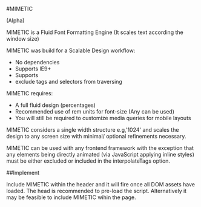 #MIMETIC

(Alpha)

MIMETIC is a Fluid Font Formatting Engine (It scales text according the window size)

MIMETIC was build for a Scalable Design workflow:

- No dependencies
- Supports IE9+ 
- Supports 
- exclude tags and selectors from traversing


MIMETIC requires:

- A full fluid design (percentages)
- Recommended use of rem units for font-size (Any can be used)
- You will still be required to customize media queries for mobile layouts 


MIMETIC considers a single width structure e.g,'1024' and scales the design to any screen size with minimal/ optional refinements necessary.

MIMETIC can be used with any frontend framework with the exception that any elements being directly animated (via JavaScript
applying inline styles) must be either excluded or included in the interpolateTags option.

##Implement

Include MIMETIC within the header and it will fire once all DOM assets have loaded. The head is recommended to pre-load the script.
Alternatively it may be feasible to include MIMETIC wihin the page.

